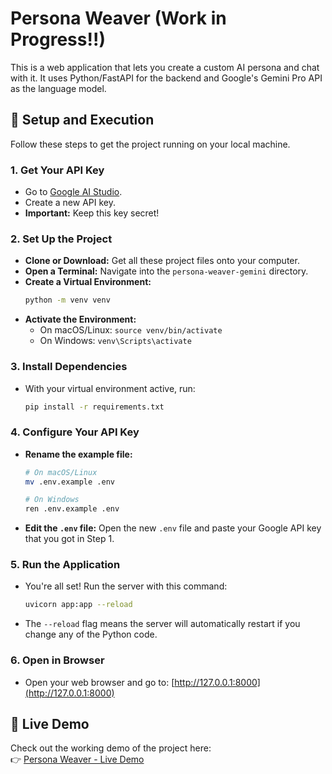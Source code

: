 # Persona Weaver (Work in Progress!!)

This is a web application that lets you create a custom AI persona and chat with it. It uses Python/FastAPI for the backend and Google's Gemini Pro API as the language model.

## 🚀 Setup and Execution

Follow these steps to get the project running on your local machine.

### 1. Get Your API Key

- Go to [Google AI Studio](https://aistudio.google.com/app/apikey).
- Create a new API key.
- **Important:** Keep this key secret!

### 2. Set Up the Project

- **Clone or Download:** Get all these project files onto your computer.
- **Open a Terminal:** Navigate into the `persona-weaver-gemini` directory.
- **Create a Virtual Environment:**
  ```bash
  python -m venv venv
  ```
- **Activate the Environment:**
  - On macOS/Linux: `source venv/bin/activate`
  - On Windows: `venv\Scripts\activate`

### 3. Install Dependencies

- With your virtual environment active, run:
  ```bash
  pip install -r requirements.txt
  ```

### 4. Configure Your API Key

- **Rename the example file:**
  ```bash
  # On macOS/Linux
  mv .env.example .env

  # On Windows
  ren .env.example .env
  ```
- **Edit the `.env` file:** Open the new `.env` file and paste your Google API key that you got in Step 1.

### 5. Run the Application

- You're all set! Run the server with this command:
  ```bash
  uvicorn app:app --reload
  ```
- The `--reload` flag means the server will automatically restart if you change any of the Python code.

### 6. Open in Browser

- Open your web browser and go to:
  [http://127.0.0.1:8000](http://127.0.0.1:8000)

## 🚀 Live Demo

Check out the working demo of the project here:  
👉 [Persona Weaver - Live Demo](https://persona-weaver-git-main-vageesha-datta-gs-projects.vercel.app)
